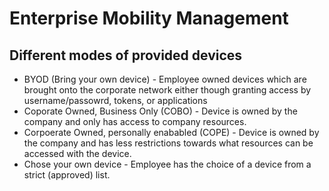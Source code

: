# Enterprise Mobility Management

## Different modes of provided devices

- BYOD (Bring your own device) - Employee owned devices which are brought onto the corporate network either though granting access by username/passowrd, tokens, or applications
- Coporate Owned, Business Only (COBO) - Device is owned by the company and only has access to company resources.
- Corpoerate Owned, personally enababled (COPE) - Device is owned by the company and has less restrictions towards what resources can be accessed with the device.
- Chose your own device - Employee has the choice of a device from a strict (approved) list.